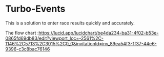# Turbo-Events
This is a solution to enter race results quickly and accurately.


The flow chart :https://lucid.app/lucidchart/be4da234-ba31-4f02-b53e-0865fd69db83/edit?viewport_loc=-2561%2C-1146%2C5713%2C3015%2C0_0&invitationId=inv_89ea54f3-1f37-44e6-9396-c3c8bac76146
